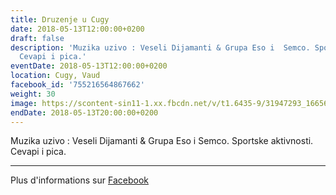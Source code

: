 ```yaml
---
title: Druzenje u Cugy
date: 2018-05-13T12:00:00+0200
draft: false
description: 'Muzika uzivo : Veseli Dijamanti & Grupa Eso i  Semco. Sportske aktivnosti.
  Cevapi i pica.'
eventDate: 2018-05-13T12:00:00+0200
location: Cugy, Vaud
facebook_id: '755216564867662'
weight: 30
image: https://scontent-sin11-1.xx.fbcdn.net/v/t1.6435-9/31947293_1665614486867697_1159691004425535488_n.jpg?_nc_cat=104&ccb=1-7&_nc_sid=9e60e4&_nc_eui2=AeFipLlRg59hNSSnv5reX2cYf1iTKtjmESN_WJMq2OYRI3MUZxStDgfka5Lmfx-7POxIGBV63Euyv1iX1bryLCf9&_nc_ohc=9ysns-u0rY0Q7kNvwEBu9pQ&_nc_oc=AdnUT9iaaiTO0LnDn6crNY75nwrs6Jhi73CAhFvt7IK5yXZIkTC4YuPHZKdhcDB-MAY&_nc_zt=23&_nc_ht=scontent-sin11-1.xx&edm=ABTKTjYEAAAA&_nc_gid=i7wxQl4SUwp8yhnngzMGTw&oh=00_AfGACLp-w8VxVr12Pf6vRATEsGXHQeclyZneHOgHaKMD_A&oe=683F825A
endDate: 2018-05-13T20:00:00+0200
---
```


Muzika uzivo : Veseli Dijamanti & Grupa Eso i  Semco. Sportske aktivnosti. Cevapi i pica.

---

Plus d'informations sur [Facebook](https://facebook.com/events/755216564867662)